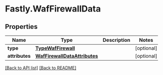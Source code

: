 # Fastly.WafFirewallData

## Properties

Name | Type | Description | Notes
------------ | ------------- | ------------- | -------------
**type** | [**TypeWafFirewall**](TypeWafFirewall.md) |  | [optional] 
**attributes** | [**WafFirewallDataAttributes**](WafFirewallDataAttributes.md) |  | [optional] 


[[Back to API list]](../../README.md#endpoints) [[Back to README]](../../README.md)
